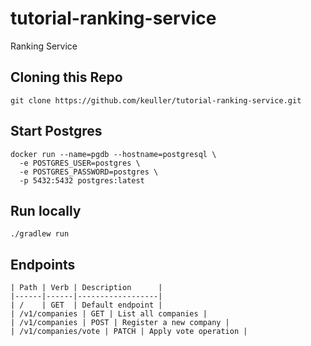# tutorial-ranking-service
Ranking Service

## Cloning this Repo

```shell
git clone https://github.com/keuller/tutorial-ranking-service.git
```

## Start Postgres
```
docker run --name=pgdb --hostname=postgresql \
  -e POSTGRES_USER=postgres \
  -e POSTGRES_PASSWORD=postgres \
  -p 5432:5432 postgres:latest 
```

## Run locally
```shell
./gradlew run
```

## Endpoints
```
| Path | Verb | Description      |
|------|------|------------------|
| /    | GET  | Default endpoint | 
| /v1/companies | GET | List all companies |
| /v1/companies | POST | Register a new company |
| /v1/companies/vote | PATCH | Apply vote operation |
```
